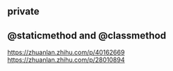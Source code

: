 
## private 

## @staticmethod and @classmethod
https://zhuanlan.zhihu.com/p/40162669
https://zhuanlan.zhihu.com/p/28010894
<!--stackedit_data:
eyJoaXN0b3J5IjpbMTUzMjUyODkzNF19
-->